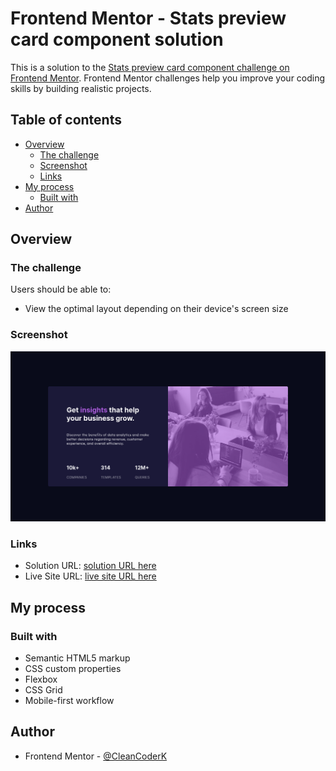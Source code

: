 # Frontend Mentor - Stats preview card component solution

This is a solution to the [Stats preview card component challenge on Frontend Mentor](https://www.frontendmentor.io/challenges/stats-preview-card-component-8JqbgoU62). Frontend Mentor challenges help you improve your coding skills by building realistic projects. 

## Table of contents

- [Overview](#overview)
  - [The challenge](#the-challenge)
  - [Screenshot](#screenshot)
  - [Links](#links)
- [My process](#my-process)
  - [Built with](#built-with)
- [Author](#author)

## Overview

### The challenge

Users should be able to:

- View the optimal layout depending on their device's screen size

### Screenshot

![Design](./design/desktop-preview.png)


### Links

- Solution URL: [solution URL here](https://github.com/CleanCoderK/stats_preview_card)
- Live Site URL: [live site URL here](https://cleancoderk.github.io/stats_preview_card/)

## My process

### Built with

- Semantic HTML5 markup
- CSS custom properties
- Flexbox
- CSS Grid
- Mobile-first workflow

## Author

- Frontend Mentor - [@CleanCoderK](https://www.frontendmentor.io/profile/green-cyber)
